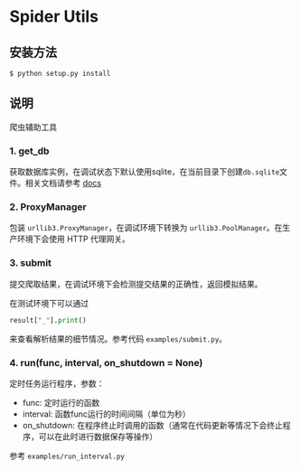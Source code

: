 # Spider Utils

## 安装方法

```console
$ python setup.py install
```

## 说明

爬虫辅助工具

### 1. get_db

获取数据库实例，在调试状态下默认使用sqlite，在当前目录下创建`db.sqlite`文件。相关文档请参考 [docs](http://docs.peewee-orm.com/en/latest/peewee/quickstart.html)

### 2. ProxyManager

包装 `urllib3.ProxyManager`，在调试环境下转换为 `urllib3.PoolManager`。在生产环境下会使用 HTTP 代理网关。

### 3. submit

提交爬取结果，在调试环境下会检测提交结果的正确性，返回模拟结果。

在测试环境下可以通过

```python
result["_"].print()
```

来查看解析结果的细节情况。参考代码 `examples/submit.py`。

### 4. run(func, interval, on_shutdown = None)

定时任务运行程序，参数：
* func: 定时运行的函数
* interval: 函数func运行的时间间隔（单位为秒）
* on_shutdown: 在程序终止时调用的函数（通常在代码更新等情况下会终止程序，可以在此时进行数据保存等操作）

参考 `examples/run_interval.py`